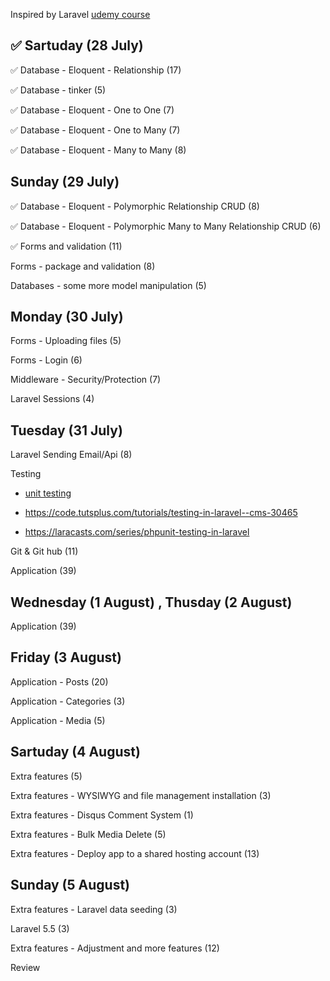 Inspired by Laravel [udemy course](https://www.udemy.com/php-with-laravel-for-beginners-become-a-master-in-laravel/learn/v4/t/lecture/4872796?start=0)

## ✅ Sartuday (28 July)

✅ Database - Eloquent - Relationship (17)  

✅ Database - tinker (5)

✅ Database - Eloquent -  One to One (7)

✅ Database - Eloquent -  One to Many (7)

✅ Database - Eloquent -  Many to Many (8)

## Sunday (29 July)

✅  Database - Eloquent -  Polymorphic Relationship CRUD (8)

✅  Database - Eloquent -  Polymorphic Many to Many Relationship CRUD (6)

✅  Forms and validation (11)

Forms - package and validation (8)

Databases - some more model manipulation  (5)

## Monday (30 July)

Forms - Uploading files (5)

Forms - Login (6)

Middleware - Security/Protection (7)

Laravel Sessions (4)

## Tuesday (31 July)

Laravel Sending Email/Api (8)

Testing

- [unit testing](https://medium.com/@jsdecena/crud-unit-testing-in-laravel-5-ac286f592cfd)

-  https://code.tutsplus.com/tutorials/testing-in-laravel--cms-30465
- https://laracasts.com/series/phpunit-testing-in-laravel 

Git & Git hub (11)

Application (39)

## Wednesday (1 August) , Thusday (2 August)

Application (39)

## Friday (3 August)

Application - Posts (20)

Application - Categories (3)

Application - Media (5)

## Sartuday (4 August)

Extra features (5)

Extra features - WYSIWYG and file management installation (3)

Extra features - Disqus Comment System (1)

Extra features - Bulk Media Delete (5)

Extra features - Deploy app to a shared hosting account (13)

## Sunday (5 August)

Extra features - Laravel data seeding (3)

Laravel 5.5 (3)

Extra features - Adjustment and more features (12)

Review